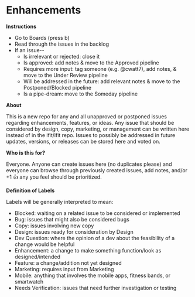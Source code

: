 # Enhancements

__Instructions__
* Go to Boards (press b)
* Read through the issues in the backlog
* If an issue--
  * Is irrelevant or rejected: close it
  * Is approved: add notes & move to the Approved pipeline
  * Requires more input: tag someone (e.g. @cwatt7), add notes, & move to the Under Review pipeline
  * Will be addressed in the future: add relevant notes & move to the Postponed/Blocked pipeline
  * Is a pipe-dream: move to the Someday pipeline

__About__

This is a new repo for any and all unapproved or postponed issues regarding enhancements, features, or ideas. Any issue that should be considered by design, copy, marketing, or management can be written here instead of in the ifit/ifit repo. Issues to possibly be addressed in future updates, versions, or releases can be stored here and voted on.

__Who is this for?__

Everyone. Anyone can create issues here (no duplicates please) and everyone can browse through previously created issues, add notes, and/or +1 :+1: any you feel should be prioritized.

__Definition of Labels__

Labels will be generally interpreted to mean:
* Blocked: waiting on a related issue to be considered or implemented
* Bug: issues that might also be considered bugs
* Copy: issues involving new copy
* Design: issues ready for consideration by Design
* Dev Question: where the opinion of a dev about the feasibility of a change would be helpful
* Enhancement: a change to make something function/look as designed/intended
* Feature: a change/addition not yet designed
* Marketing: requires input from Marketing
* Mobile: anything that involves the mobile apps, fitness bands, or smartwatch
* Needs Verification: issues that need further investigation or testing
